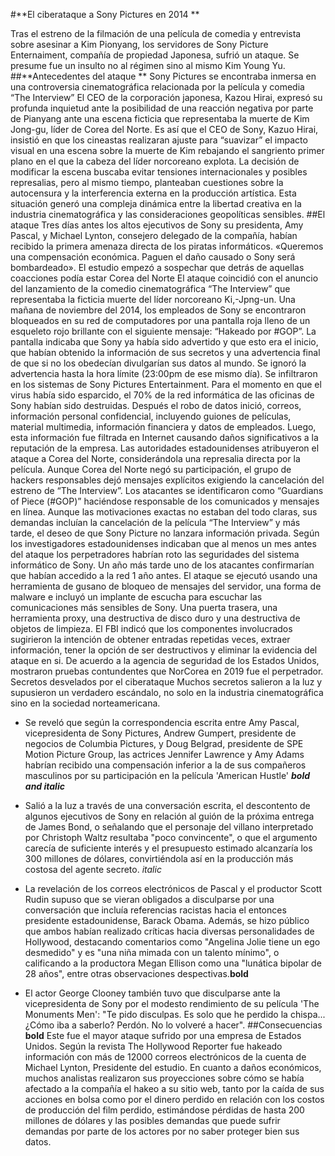 #**El ciberataque a Sony                      Pictures en 2014 **


Tras el estreno de la filmación de una película de comedia y entrevista sobre asesinar a Kim Pionyang, los servidores de Sony Picture Enternaiment, compañía de propiedad Japonesa, sufrió un ataque. Se presume fue un insulto no al régimen sino al mismo Kim Young Yu.
##**Antecedentes del ataque **
Sony Pictures se encontraba inmersa en una controversia cinematográfica relacionada por la película y comedia “The Interview”
El CEO de la corporación japonesa, Kazou Hirai, expresó su profunda inquietud ante la posibilidad de una reacción negativa por parte de Pianyang ante una escena ficticia que representaba la muerte de Kim Jong-gu, líder de Corea del Norte.
Es así que el CEO de Sony, Kazuo Hirai, insistió en que los cineastas realizaran ajuste para “suavizar” el impacto visual en una escena sobre la muerte de Kim rebajando el sangriento primer plano en el que la cabeza del líder norcoreano explota.
La decisión de modificar la escena buscaba evitar tensiones internacionales y posibles represalias, pero al mismo tiempo, planteaban cuestiones sobre la autocensura y la interferencia externa en la producción artística. Esta situación generó una compleja dinámica entre la libertad creativa en la industria cinematográfica y las consideraciones geopolíticas sensibles.
##El ataque
Tres días antes los altos ejecutivos de Sony su presidenta, Amy Pascal, y Michael Lynton, consejero delegado de la compañía, habían recibido la primera amenaza directa de los piratas informáticos. «Queremos una compensación económica. Paguen el daño causado o Sony será bombardeado». El estudio empezó a sospechar que detrás de aquellas coacciones podía estar Corea del Norte
El ataque coincidió con el anuncio del lanzamiento de la comedio cinematográfica “The Interview” que representaba la ficticia muerte del líder norcoreano Ki,-Jpng-un.
Una mañana de noviembre del 2014, los empleados de Sony se encontraron bloqueados en su red de computadores por una pantalla roja lleno de un esqueleto rojo brillante con el siguiente mensaje: “Hakeado por #GOP”. La pantalla indicaba que Sony ya había sido advertido y que esto era el inicio, que habían obtenido la información de sus secretos y una advertencia final de que si no los obedecían divulgarían sus datos al mundo. Se ignoró la advertencia hasta la hora límite (23:00pm de ese mismo día).
Se infiltraron en los sistemas de Sony Pictures Entertainment. Para el momento en que el virus había sido esparcido, el 70% de la red informática de las oficinas de Sony habían sido destruidas. Después el robo de datos inició, correos, información personal confidencial, incluyendo guiones de películas, material multimedia, información financiera y datos de empleados. Luego, esta información fue filtrada en Internet causando daños significativos a la reputación de la empresa.
Las autoridades estadounidenses atribuyeron el ataque a Corea del Norte, considerándola una represalia directa por la película. Aunque Corea del Norte negó su participación, el grupo de hackers responsables dejó mensajes explícitos exigiendo la cancelación del estreno de “The Interview”.
Los atacantes se identificaron como “Guardians of Piece (#GOP)” haciéndose responsable de los comunicados y mensajes en línea. Aunque las motivaciones exactas no estaban del todo claras, sus demandas incluían la cancelación de la película “The Interview” y más tarde, el deseo de que Sony Picture no lanzara información privada.
Según los investigadores estadounidenses indicaban que al menos un mes antes del ataque los perpetradores habrían roto las seguridades del sistema informático de Sony. Un año más tarde uno de los atacantes confirmarían que habían accedido a la red 1 año antes.
El ataque se ejecutó usando una herramienta de gusano de bloqueo de mensajes del servidor, una forma de malware e incluyó un implante de escucha para escuchar las comunicaciones más sensibles de Sony. Una puerta trasera, una herramienta proxy, una destructiva de disco duro y una destructiva de objetos de limpieza. El FBI indicó que los componentes involucrados sugirieron la intención de obtener entradas repetidas veces, extraer información, tener la opción de ser destructivos y eliminar la evidencia del ataque en si.
De acuerdo a la agencia de seguridad de los Estados Unidos, mostraron pruebas contundentes que NorCorea en 2019 fue el perpetrador.
Secretos desvelados por el ciberataque
Muchos secretos salieron a la luz y supusieron un verdadero escándalo, no solo en la industria cinematográfica sino en la sociedad norteamericana.
-	Se reveló que según la correspondencia escrita entre Amy Pascal, vicepresidenta de Sony Pictures, Andrew Gumpert, presidente de negocios de Columbia Pictures, y Doug Belgrad, presidente de SPE Motion Picture Group, las actrices Jennifer Lawrence y Amy Adams habrían recibido una compensación inferior a la de sus compañeros masculinos por su participación en la película 'American Hustle' ***bold and italic***

-	Salió  a la luz a través de una conversación escrita, el descontento de algunos ejecutivos de Sony en relación al guión de la próxima entrega de James Bond, o señalando que el personaje del villano interpretado por Christoph Waltz resultaba "poco convincente", o que el argumento carecía de suficiente interés y el presupuesto estimado alcanzaría los 300 millones de dólares, convirtiéndola así en la producción más costosa del agente secreto. *italic*

-	La revelación de los correos electrónicos de Pascal y el productor Scott Rudin supuso que se vieran obligados a disculparse por una conversación que incluía referencias racistas hacia el entonces presidente estadounidense, Barack Obama. Además, se hizo público que ambos habían realizado críticas hacia diversas personalidades de Hollywood, destacando comentarios como "Angelina Jolie tiene un ego desmedido" y es "una niña mimada con un talento mínimo", o calificando a la productora Megan Ellison como una "lunática bipolar de 28 años", entre otras observaciones despectivas.**bold**

-	El actor George Clooney también tuvo que disculparse ante la vicepresidenta de Sony por el modesto rendimiento de su película 'The Monuments Men': "Te pido disculpas. Es solo que he perdido la chispa... ¿Cómo iba a saberlo? Perdón. No lo volveré a hacer".
##Consecuencias **bold**
Este fue el mayor ataque sufrido por una empresa de Estados Unidos.  Según la revista The Hollywood Reporter fue hakeado información con más de 12000 correos electrónicos de la cuenta de Michael Lynton, Presidente del estudio.
En cuanto a daños económicos, muchos analistas realizaron sus proyecciones sobre cómo se había afectado a la compañía el hakeo a su sitio web, tanto por la caída de sus acciones en bolsa como por el dinero perdido en relación con los costos de producción del film perdido, estimándose pérdidas de hasta 200 millones de dólares y las posibles demandas que puede sufrir demandas por parte de los actores por no saber proteger bien sus datos.



